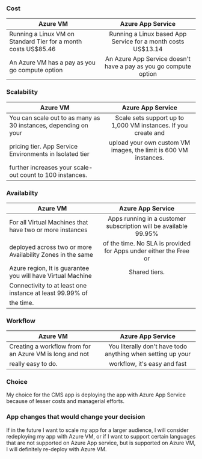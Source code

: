 ### Cost

|                            Azure VM                            |                     Azure App Service
| -------------------------------------------------------------- |:---------------------------------------------------------------:| 
| Running a Linux VM on Standard Tier for a month costs US$85.46 | Running a Linux based App Service for a month costs US$13.14    | 
| An Azure VM has a pay as you go compute option                 | An Azure App Service doesn't have a pay as you go compute option| 

### Scalability
|                            Azure VM                            |                     Azure App Service
| -------------------------------------------------------------- |:---------------------------------------------------------------:| 
| You can scale out to as many as 30 instances, depending on your|  Scale sets support up to 1,000 VM instances. If you create and | 
| pricing tier. App Service Environments in Isolated tier        | upload your own custom VM images, the limit is 600 VM instances.| 
| further increases your scale-out count to 100 instances.  

### Availabilty
|                            Azure VM                            |                     Azure App Service
| -------------------------------------------------------------- |:-----------------------------------------------------------------:| 
| For all Virtual Machines that have two or more instances       |  Apps running in a customer subscription will be available 99.95% | 
| deployed across two or more Availability Zones in the same     |  of the time. No SLA is provided for Apps under either the Free or| 
| Azure region, It is guarantee you will have Virtual Machine    |  Shared tiers.
| Connectivity to at least one instance at least 99.99% of       |
| the time.														 |


### Workflow
|                            Azure VM                            |                     Azure App Service
| -------------------------------------------------------------- |:-----------------------------------------------------------------:| 
| Creating a workflow from for an Azure VM is long and not       |  You literally don't have todo anything when setting up your      | 
| really easy to do.                                             |  workflow, it's easy and fast                                     | 


### Choice
My choice for the CMS app is deploying the app with Azure App Service because of lesser costs and managerial efforts.

### App changes that would change your decision
If in the future I want to scale my app for a larger audience, I will consider redeploying my app with Azure VM, or if I want to support certain languages that are not supported on Azure App service, but is supported on Azure VM, I will definitely re-deploy with Azure VM. 

